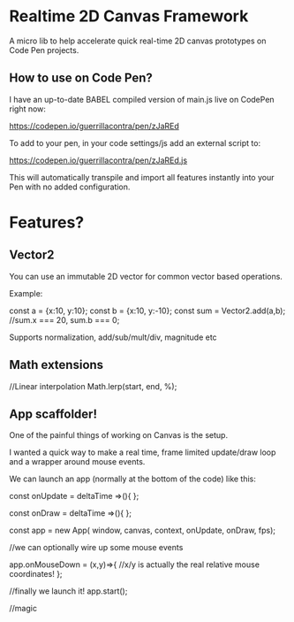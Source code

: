 # Realtime 2D Canvas Framework

A micro lib to help accelerate quick real-time 2D canvas prototypes on Code Pen projects.

## How to use on Code Pen?

I have an up-to-date BABEL compiled version of main.js live on CodePen right now:

https://codepen.io/guerrillacontra/pen/zJaREd

To add to your pen, in your code settings/js add an external script to:

https://codepen.io/guerrillacontra/pen/zJaREd.js

This will automatically transpile and import all features instantly into your Pen
with no added configuration.

# Features?

## Vector2

You can use an immutable 2D vector for common vector based operations.

Example:

const a = {x:10, y:10};
const b = {x:10, y:-10};
const sum = Vector2.add(a,b);
//sum.x === 20, sum.b === 0;

Supports normalization, add/sub/mult/div, magnitude etc

## Math extensions

//Linear interpolation
Math.lerp(start, end, %);

## App scaffolder!

One of the painful things of working on Canvas is the setup.

I wanted a quick way to make a real time, frame limited update/draw loop
and a wrapper around mouse events.

We can launch an app (normally at the bottom of the code) like this:

const onUpdate = deltaTime =>(){
};

const onDraw = deltaTime =>(){
};

const app = new App(
window,
canvas,
context,
onUpdate,
onDraw,
fps);

//we can optionally wire up some mouse events

app.onMouseDown = (x,y)=>{
//x/y is actually the real relative mouse coordinates!
};


//finally we launch it!
app.start();

//magic


